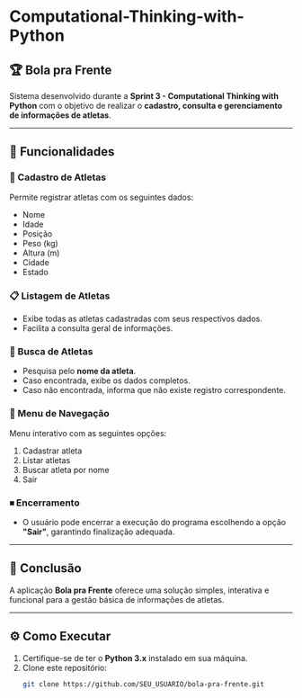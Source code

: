 # Computational-Thinking-with-Python

## 🏆 Bola pra Frente  

Sistema desenvolvido durante a **Sprint 3 - Computational Thinking with Python** com o objetivo de realizar o **cadastro, consulta e gerenciamento de informações de atletas**.  

---

## 🚀 Funcionalidades  

### 📌 Cadastro de Atletas  
Permite registrar atletas com os seguintes dados:  
- Nome  
- Idade  
- Posição  
- Peso (kg)  
- Altura (m)  
- Cidade  
- Estado  

### 📋 Listagem de Atletas  
- Exibe todas as atletas cadastradas com seus respectivos dados.  
- Facilita a consulta geral de informações.  

### 🔎 Busca de Atletas  
- Pesquisa pelo **nome da atleta**.  
- Caso encontrada, exibe os dados completos.  
- Caso não encontrada, informa que não existe registro correspondente.  

### 🧭 Menu de Navegação  
Menu interativo com as seguintes opções:  
1. Cadastrar atleta  
2. Listar atletas  
3. Buscar atleta por nome  
4. Sair  

### ⏹ Encerramento  
- O usuário pode encerrar a execução do programa escolhendo a opção **"Sair"**, garantindo finalização adequada.  

---

## 📖 Conclusão  
A aplicação **Bola pra Frente** oferece uma solução simples, interativa e funcional para a gestão básica de informações de atletas.  

---

## ⚙️ Como Executar  

1. Certifique-se de ter o **Python 3.x** instalado em sua máquina.  
2. Clone este repositório:  
   ```bash
   git clone https://github.com/SEU_USUARIO/bola-pra-frente.git
